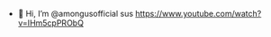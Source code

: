 - 👋 Hi, I’m @amongusofficial
sus
https://www.youtube.com/watch?v=IHm5cpPRObQ
<!---
amongusofficial/amongusofficial is a ✨ special ✨ repository because its `README.md` (this file) appears on your GitHub profile.
You can click the Preview link to take a look at your changes.
--->
